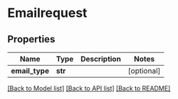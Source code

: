 # Emailrequest

## Properties
Name | Type | Description | Notes
------------ | ------------- | ------------- | -------------
**email_type** | **str** |  | [optional] 

[[Back to Model list]](../README.md#documentation-for-models) [[Back to API list]](../README.md#documentation-for-api-endpoints) [[Back to README]](../README.md)


